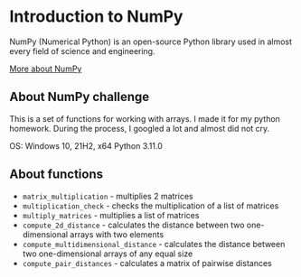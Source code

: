 # Introduction to NumPy

NumPy (Numerical Python) is an open-source Python library used in almost every field of science and engineering. 

[More about NumPy](https://numpy.org/doc/stable/user/absolute_beginners.html)

## About NumPy challenge

This is a set of functions for working with arrays. I made it for my python homework. During the process, I googled a lot and almost did not cry.

OS: Windows 10, 21H2, x64
Python 3.11.0

## About functions
+ `matrix_multiplication` - multiplies 2 matrices
+ `multiplication_check` - checks the multiplication of a list of matrices
+ `multiply_matrices` - multiplies a list of matrices
+ `compute_2d_distance` - calculates the distance between two one-dimensional arrays with two elements
+ `compute_multidimensional_distance` - calculates the distance between two one-dimensional arrays of any equal size
+ `compute_pair_distances` - calculates a matrix of pairwise distances
